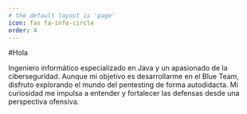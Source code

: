 ```yaml
---
# the default layout is 'page'
icon: fas fa-info-circle
order: 4
---
```


#Hola

Ingeniero informático especializado en Java y un apasionado de la ciberseguridad. Aunque mi objetivo es desarrollarme en el Blue Team, disfruto explorando el mundo del pentesting de forma autodidacta. Mi curiosidad me impulsa a entender y fortalecer las defensas desde una perspectiva ofensiva.
